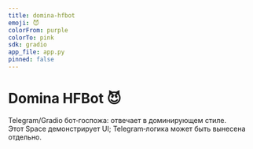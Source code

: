 ```yaml
---
title: domina-hfbot
emoji: 😈
colorFrom: purple
colorTo: pink
sdk: gradio
app_file: app.py
pinned: false
---
```


# Domina HFBot 😈

Telegram/Gradio бот‑госпожа: отвечает в доминирующем стиле.  
Этот Space демонстрирует UI; Telegram‑логика может быть вынесена отдельно.
